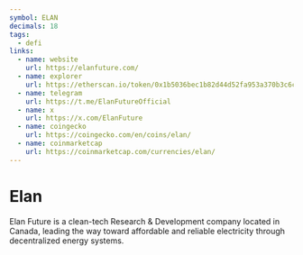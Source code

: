 ```yaml
---
symbol: ELAN
decimals: 18
tags:
  - defi
links:
  - name: website
    url: https://elanfuture.com/
  - name: explorer
    url: https://etherscan.io/token/0x1b5036bec1b82d44d52fa953a370b3c6cd9328b5
  - name: telegram
    url: https://t.me/ElanFutureOfficial
  - name: x
    url: https://x.com/ElanFuture
  - name: coingecko
    url: https://coingecko.com/en/coins/elan/
  - name: coinmarketcap
    url: https://coinmarketcap.com/currencies/elan/
---
```


# Elan

Elan Future is a clean-tech Research & Development company located in Canada, leading the way toward affordable and reliable electricity through decentralized energy systems.
